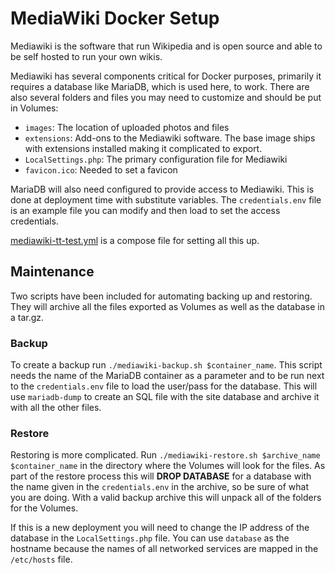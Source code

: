 # MediaWiki Docker Setup

Mediawiki is the software that run Wikipedia and is open source and able to be
self hosted to run your own wikis.

Mediawiki has several components critical for Docker purposes, primarily it
requires a database like MariaDB, which is used here, to work. There are also 
several folders and files you may need to customize and should be put in 
Volumes:

 - `images`: The location of uploaded photos and files
 - `extensions`: Add-ons to the Mediawiki software. The base image ships with 
extensions installed making it complicated to export.
 - `LocalSettings.php`: The primary configuration file for Mediawiki
 - `favicon.ico`: Needed to set a favicon

MariaDB will also need configured to provide access to Mediawiki. This is done
at deployment time with substitute variables. The `credentials.env` file is an
example file you can modify and then load to set the access credentials.

[mediawiki-tt-test.yml](mediawiki-tt-test.yml) is a compose file for setting 
all this up.

## Maintenance

Two scripts have been included for automating backing up and restoring. They 
will archive all the files exported as Volumes as well as the database in a 
tar.gz.

### Backup

To create a backup run `./mediawiki-backup.sh $container_name`. This script 
needs the name of the MariaDB container as a parameter and to be run next to 
the `credentials.env` file to load the user/pass for the database. This will 
use `mariadb-dump` to create an SQL file with the site database and archive it 
with all the other files.

### Restore

Restoring is more complicated. Run `./mediawiki-restore.sh $archive_name
$container_name` in the directory where the Volumes will look for the files. As
part of the restore process this will **DROP DATABASE** for a database with the
name given in the `credentials.env` in the archive, so be sure of what you are
doing. With a valid backup archive this will unpack all of the folders for the 
Volumes.

If this is a new deployment you will need to change the IP address of the 
database in the `LocalSettings.php` file. You can use `database` as the
hostname because the names of all networked services are mapped in the 
`/etc/hosts` file.

